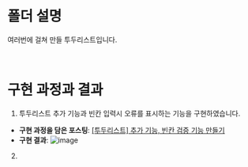 # 폴더 설명
여러번에 걸쳐 만들 투두리스트입니다.

<br>

# 구현 과정과 결과
1. 투두리스트 추가 기능과 빈칸 입력시 오류를 표시하는 기능을 구현하였습니다. 
- **구현 과정을 담은 포스팅**: <a href='https://velog.io/@hamham/%ED%88%AC%EB%91%90%EB%A6%AC%EC%8A%A4%ED%8A%B8-%EB%A7%8C%EB%93%A4%EA%B8%B0-ChatGPT'>[투두리스트] 추가 기능, 빈칸 검증 기능 만들기</a>
- **구현 결과**: 
  ![image](https://user-images.githubusercontent.com/101965666/217969162-2448a4ab-8281-42df-ae6b-0ec351d7fac6.gif)

2. 